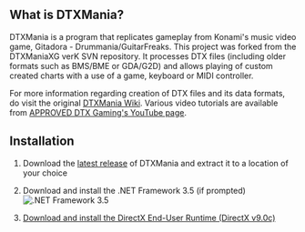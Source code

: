 ## What is DTXMania?
DTXMania is a program that replicates gameplay from Konami's music video game, Gitadora - Drummania/GuitarFreaks. This project was forked from the DTXManiaXG verK SVN repository. It processes DTX files (including older formats such as BMS/BME or GDA/G2D) and allows playing of custom created charts with a use of a game, keyboard or MIDI controller.

For more information regarding creation of DTX files and its data formats, do visit the original [DTXMania Wiki](https://osdn.net/projects/dtxmania/wiki/DTX%20data%20format). Various video tutorials are available from [APPROVED DTX Gaming's YouTube page](https://youtu.be/9GlSk62pgGw).

## Installation
1. Download the [latest release](https://github.com/limyz/DTXmaniaXG/releases) of DTXMania and extract it to a location of your choice

2. Download and install the .NET Framework 3.5 (if prompted)
![.NET Framework 3.5](https://docs.microsoft.com/en-us/dotnet/framework/install/media/application-not-started/install-3-5.png)

3. [Download and install the DirectX End-User Runtime (DirectX v9.0c)](https://www.microsoft.com/en-us/download/details.aspx?displaylang=en&id=35)
